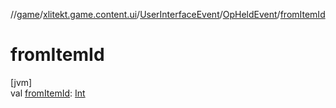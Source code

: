 //[game](../../../../index.md)/[xlitekt.game.content.ui](../../index.md)/[UserInterfaceEvent](../index.md)/[OpHeldEvent](index.md)/[fromItemId](from-item-id.md)

# fromItemId

[jvm]\
val [fromItemId](from-item-id.md): [Int](https://kotlinlang.org/api/latest/jvm/stdlib/kotlin/-int/index.html)
